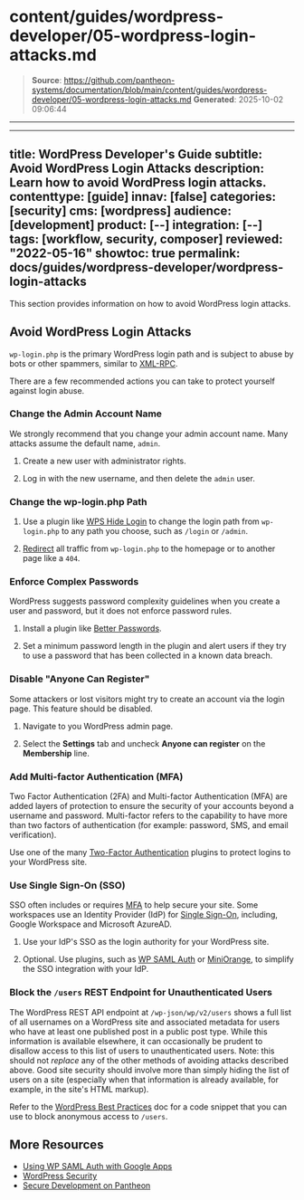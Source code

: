 # content/guides/wordpress-developer/05-wordpress-login-attacks.md

> **Source**: https://github.com/pantheon-systems/documentation/blob/main/content/guides/wordpress-developer/05-wordpress-login-attacks.md
> **Generated**: 2025-10-02 09:06:44

---

---
title: WordPress Developer's Guide
subtitle: Avoid WordPress Login Attacks
description: Learn how to avoid WordPress login attacks.
contenttype: [guide]
innav: [false]
categories: [security]
cms: [wordpress]
audience: [development]
product: [--]
integration: [--]
tags: [workflow, security, composer]
reviewed: "2022-05-16"
showtoc: true
permalink: docs/guides/wordpress-developer/wordpress-login-attacks
---

This section provides information on how to avoid WordPress login attacks.

## Avoid WordPress Login Attacks

`wp-login.php` is the primary WordPress login path and is subject to abuse by bots or other spammers, similar to [XML-RPC](#avoid-xml-rpc-attacks).

There are a few recommended actions you can take to protect yourself against login abuse.

### Change the Admin Account Name

We strongly recommend that you change your admin account name. Many attacks assume the default name, `admin`.

1. Create a new user with administrator rights.

1. Log in with the new username, and then delete the `admin` user.

### Change the wp-login.php Path

1. Use a plugin like [WPS Hide Login](https://wordpress.org/plugins/wps-hide-login/) to change the login path from `wp-login.php` to any path you choose, such as `/login` or `/admin`.

1. [Redirect](/guides/redirect/advanced#redirect-one-path-to-another) all traffic from `wp-login.php` to the homepage or to another page like a `404`.

### Enforce Complex Passwords

WordPress suggests password complexity guidelines when you create a user and password, but it does not enforce password rules.

1. Install a plugin like [Better Passwords](https://wordpress.org/plugins/better-passwords/).

1. Set a minimum password length in the plugin and alert users if they try to use a password that has been collected in a known data breach.

### Disable "Anyone Can Register"

Some attackers or lost visitors might try to create an account via the login page. This feature should be disabled.

1. Navigate to you WordPress admin page.

1. Select the **Settings** tab and uncheck **Anyone can register** on the **Membership** line.

### Add Multi-factor Authentication (MFA)

Two Factor Authentication (2FA) and Multi-factor Authentication (MFA) are added layers of protection to ensure the security of your accounts beyond a username and password. Multi-factor refers to the capability to have more than two factors of authentication (for example: password, SMS, and email verification).

Use one of the many [Two-Factor Authentication](https://wordpress.org/plugins/tags/two-factor-authentication/) plugins to protect logins to your WordPress site.

### Use Single Sign-On (SSO)

SSO often includes or requires [MFA](#add-multi-factor-authentication-mfa) to help secure your site. Some workspaces use an Identity Provider (IdP) for [Single Sign-On](/guides/sso/sso-organizations), including, Google Workspace and Microsoft AzureAD.

1. Use your IdP's SSO as the login authority for your WordPress site.

1. Optional. Use plugins, such as [WP SAML Auth](https://wordpress.org/plugins/wp-saml-auth/) or [MiniOrange](https://plugins.miniorange.com/wordpress), to simplify the SSO integration with your IdP.

### Block the `/users` REST Endpoint for Unauthenticated Users

The WordPress REST API endpoint at `/wp-json/wp/v2/users` shows a full list of all usernames on a WordPress site and associated metadata for users who have at least one published post in a public post type. While this information is available elsewhere, it can occasionally be prudent to disallow access to this list of users to unauthenticated users. Note: this should not _replace_ any of the other methods of avoiding attacks described above. Good site security should involve more than simply hiding the list of users on a site (especially when that information is already available, for example, in the site's HTML markup).

Refer to the [WordPress Best Practices](/guides/wordpress-developer/wordpress-best-practices#option-2-block-only-the-users-wordpress-rest-endpoint) doc for a code snippet that you can use to block anonymous access to `/users`.

## More Resources

- [Using WP SAML Auth with Google Apps](/guides/wordpress-google-sso/)
- [WordPress Security](/guides/wordpress-pantheon/wp-security)
- [Secure Development on Pantheon](/guides/secure-development)
